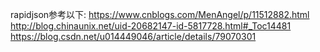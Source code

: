 rapidjson参考以下:
 https://www.cnblogs.com/MenAngel/p/11512882.html
 http://blog.chinaunix.net/uid-20682147-id-5817728.html#_Toc14481
 https://blog.csdn.net/u014449046/article/details/79070301
 
